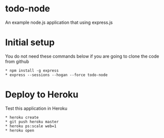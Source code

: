 todo-node
=========

An example node.js application that using express.js

Initial setup
=============

You do not need these commands below if you are going to clone the code from github

    * npm install -g express
    * express --sessions --hogan --force todo-node

Deploy to Heroku
================

Test this application in Heroku

    * heroku create
    * git push heroku master
    * heroku ps:scale web=1
    * heroku open
